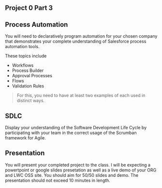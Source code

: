## Project 0 Part 3

## Process Automation 

You will need to declaratively program automation for your chosen company that 
demonstrates your complete understanding of Salesforce process automation tools. 

These topics include 
* Workflows
* Process Builder
* Approval Processes
* Flows
* Validation Rules

> For this, you need to have at least two examples of each used in distinct ways. 

## SDLC 

Display your understanding of the Software Development Life Cycle by participating with your team in the correct usage of the Scrumban framework for Agile. 

## Presentation

You will present your completed project to the class. I will be expecting a powertpoint or google slides presetation as well as a live demo of 
your ORG and LWC OSS site. You should aim for 50/50 slides and demo. The presentation should not exceed 10 minutes in length.
